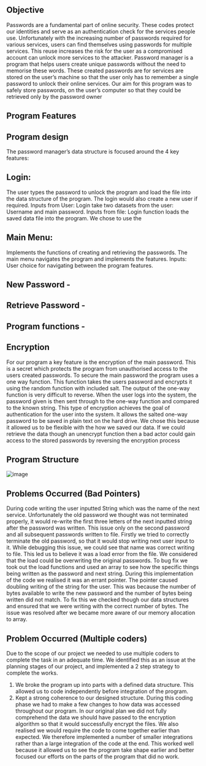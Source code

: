 ## Objective
Passwords are a fundamental part of online security. These codes protect our identities and serve as an authentication check for the services people use.  Unfortunately with the increasing number of passwords required for various services, users can find themselves using passwords for multiple services. This reuse increases the risk for the user as a compromised account can unlock more services to the attacker. 
Password manager is a program that helps users create unique passwords without the need to memorise these words. These created passwords are for services are stored on the user’s machine so that the user only has to remember a single password to unlock their online services. Our aim for this program was to safely store passwords, on the user’s computer so that they could be retrieved only by the password owner
## Program Features
## Program design
The password manager’s data structure is focused around the 4 key features: 
## Login: 
The user types the password to unlock the program and load the file into the data structure of the program. The login would also create a new user if required. 
Inputs from User: Login take two datasets from the user:  Username and main password.
Inputs from file: Login function loads the saved data file into the program. 
We chose to use the 
## Main Menu: 
Implements the functions of creating and retrieving the passwords. The main menu navigates the program and implements the features.
	Inputs: User choice for navigating between the program features.
## New Password - 
## Retrieve Password -
## Program functions -
## Encryption
For our program a key feature is the encryption of the main password. This is a secret which protects the program from unauthorised access to the users created passwords. To secure the main password the program uses a one way function. This function takes the users password and encrypts it using the random function with included salt. The output of the one-way function is very difficult to reverse. When the user logs into the system, the password given is then sent through to the one-way function and compared to the known string. This type of encryption achieves the goal of authentication for the user into the system. It allows the salted one-way password to be saved in plain text on the hard drive. We chose this because it allowed us to be flexible with the how we saved our data. If we could retrieve the data though an unencrypt function then a bad actor could gain access to the stored passwords by reversing the encryption process
## Program Structure
![image](https://user-images.githubusercontent.com/98859049/153596533-c6ff21c9-dff0-4822-b695-8a69fe6944a2.png)
## Problems Occurred (Bad Pointers)
During code writing the user inputted String which was the name of the next service. Unfortunately the old password we thought was not terminated properly, it would re-write the first three letters of the next inputted string after the password was written. This issue only on the second password and all subsequent passwords written to file. 
Firstly we tried to correctly terminate the old password, so that it would stop writing next user input to it.  While debugging this issue, we could see that name was correct writing to file. This led us to believe it was a load error from the file. We considered that the load could be overwriting the original passwords. To bug fix we took out the load functions and used an array to see how the specific things being written as the password and next string. 
During this implementation of the code we realised it was an errant pointer. The pointer caused doubling writing of the string for the user. This was because the number of bytes available to write the new password and the number of bytes being written did not match. To fix this we checked though our data structures and ensured that we were writing with the correct number of bytes. The issue was resolved after we became more aware of our memory allocation to array. 
## Problem Occurred (Multiple coders)
Due to the scope of our project we needed to use multiple coders to complete the task in an adequate time. We identified this as an issue at the planning stages of our project, and implemented a 2 step strategy to complete the works. 
1.	We broke the program up into parts with a defined data structure. This allowed us to code independently before integration of the program.    
2.	Kept a strong coherence to our designed structure. 
During this coding phase we had to make a few changes to how data was accessed throughout our program.  In our original plan we did not fully comprehend the data we should have passed to the encryption algorithm so that it would successfully encrypt the files. We also realised we would require the code to come together earlier than expected. We therefore implemented a number of smaller integrations rather than a large integration of the code at the end. This worked well because it allowed us to see the program take shape earlier and better focused our efforts on the parts of the program that did no work. 





